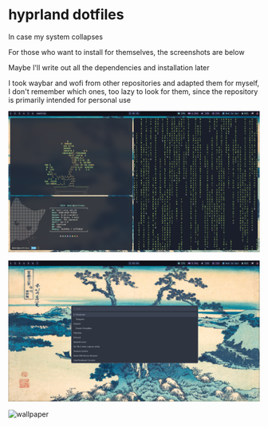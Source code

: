 # hyprland dotfiles

In case my system collapses

For those who want to install for themselves, the screenshots are below

Maybe I'll write out all the dependencies and installation later

I took waybar and wofi from other repositories and adapted them for myself, I don't remember which ones, too lazy to look for them, since the repository is primarily intended for personal use

![kitty](Screenshots/2025-04-16-025229_hyprshot.png)

![wofi](Screenshots/2025-04-16-025537_hyprshot.png)

![wallpaper](hypr/china.jpeg)
